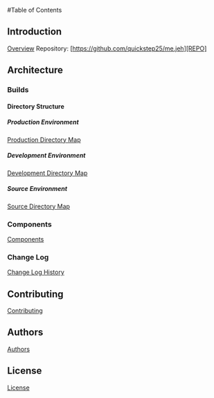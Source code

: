 #Table of Contents

## Introduction
[Overview][README]
Repository: [https://github.com/quickstep25/me.jeh][REPO]

## Architecture
### Builds
#### Directory Structure
##### Production Environment
[Production Directory Map][PROD]
##### Development Environment
[Development Directory Map][DEV]
##### Source Environment
[Source Directory Map][SRC]
### Components
[Components][COMPONENTS]
### Change Log
[Change Log History][CHLOG]
## Contributing
[Contributing][CONTRIBUTING]
## Authors
[Authors][AUTHORS]
## License
[License][LICENSE]


[README]: ./README.html
[REPO]: https://github.com/quickstep25/me.jeh
[CONTRIBUTING]: ./CONTRIBUTING.html
[AUTHORS]: ./HUMANS.html
[LICENSE]: ./LICENSE.html
[COMPONENTS]: ./COMPONENTS.html
[PROD]: ./DIRECTORY.PROD.html
[DEV]: ./DIRECTORY.DEV.html
[SRC]: ./DIRECTORY.SRC.html
[CHLOG]: ./CHANGELOG.html
